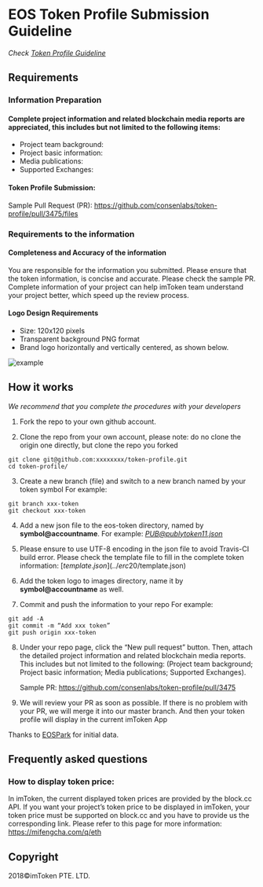 # EOS Token Profile Submission Guideline

*Check [Token Profile Guideline](../README.md)*

## Requirements
### Information Preparation
#### Complete project information and related blockchain media reports are appreciated, this includes but not limited to the following items:

- Project team background:
- Project basic information:
- Media publications:
- Supported Exchanges:


#### Token Profile Submission:
Sample Pull Request (PR): https://github.com/consenlabs/token-profile/pull/3475/files

### Requirements to the information
#### Completeness and Accuracy of the information
You are responsible for the information you submitted. Please ensure that the token information, is concise and accurate. Please check the sample PR. Complete information of your project can help imToken team understand your project better, which speed up the review process. 


#### Logo Design Requirements
- Size: 120x120 pixels
- Transparent background PNG format
- Brand logo horizontally and vertically centered, as shown below.

![example](./logo.png)


## How it works
*We recommend that you complete the procedures with your developers*

1. Fork the repo to your own github account.


2. Clone the repo from your own account, please note: do no clone the origin one directly, but clone the repo you forked
```
git clone git@github.com:xxxxxxxx/token-profile.git
cd token-profile/
```


3. Create a new branch (file) and switch to a new branch named by your token symbol
  For example:
```
git branch xxx-token
git checkout xxx-token
```


4. Add a new json file to the eos-token directory, named by **symbol@accountname**. 
  For example:
  *PUB@publytoken11.json*


5. Please ensure to use UTF-8 encoding in the json file to avoid Travis-CI build error. Please check the template file to fill in the complete token information: [$template.json](../erc20/$template.json)


6. Add the token logo to images directory, name it by **symbol@accountname** as well.


7. Commit and push the information to your repo
  For example:
```
git add -A
git commit -m “Add xxx token”
git push origin xxx-token
```


8. Under your repo page, click the “New pull request” button. Then, attach the detailed  project information and related blockchain media reports. This includes but not limited to the following: (Project team background; Project basic information; Media publications; Supported Exchanges).

   Sample PR: https://github.com/consenlabs/token-profile/pull/3475


9. We will review your PR as soon as possible. If there is no problem with your PR, we will merge it into our master branch. And then your token profile will display in the current imToken App

Thanks to [EOSPark](https://github.com/BlockABC/eos-tokens) for initial data.

## Frequently asked questions

### How to display token price:
In imToken, the current displayed token prices are provided by the block.cc API. If you want your project’s token price to be displayed in imToken, your token price must be supported on block.cc and you have to provide us the corresponding link. Please refer to this page for more information: https://mifengcha.com/q/eth 

## Copyright

2018&copy;imToken PTE. LTD.